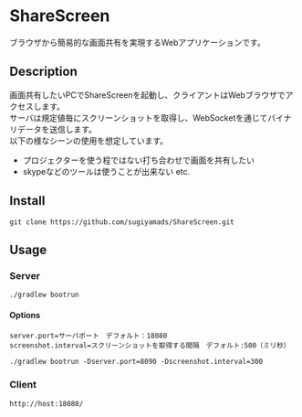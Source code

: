 # ShareScreen
ブラウザから簡易的な画面共有を実現するWebアプリケーションです。

## Description
画面共有したいPCでShareScreenを起動し、クライアントはWebブラウザでアクセスします。  
サーバは規定値毎にスクリーンショットを取得し、WebSocketを通じてバイナリデータを送信します。  
以下の様なシーンの使用を想定しています。
* プロジェクターを使う程ではない打ち合わせで画面を共有したい
* skypeなどのツールは使うことが出来ない etc.

## Install
    git clone https://github.com/sugiyamads/ShareScreen.git

## Usage
### Server  
    ./gradlew bootrun

#### Options
    server.port=サーバポート　デフォルト：18080
    screenshot.interval=スクリーンショットを取得する間隔　デフォルト:500（ミリ秒）

    ./gradlew bootrun -Dserver.port=8090 -Dscreenshot.interval=300
    
### Client  
    http://host:18080/

